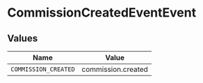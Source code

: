 # CommissionCreatedEventEvent


## Values

| Name                 | Value                |
| -------------------- | -------------------- |
| `COMMISSION_CREATED` | commission.created   |